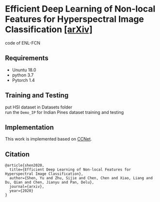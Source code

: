 # Efficient Deep Learning of Non-local Features for Hyperspectral Image Classification [[arXiv]](https://arxiv.org/pdf/2008.00542.pdf)
code of ENL-FCN 
## Requirements
* Ununtu 18.0 
* python 3.7 
* Pytorch 1.4 

## Training and Testing
put HSI dataset in Datasets folder <br>
run the ```Demo_IP``` for Indian Pines dataset training and testing<br> 

## Implementation
This work is implemented based on [CCNet](https://github.com/speedinghzl/CCNet/tree/pytorch-1.1).

## Citation
```
@article{shen2020,
  title={Efficient Deep Learning of Non-local Features for Hyperspectral Image Classification},
  author={Shen, Yu and Zhu, Sijie and Chen, Chen and Xiao, Liang and Du, Qian and Chen, Jianyu and Pan, Delu},
  journal={arxiv},
  year={2020}
}
```
